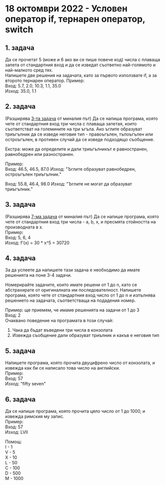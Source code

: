 # 18 октомври 2022 - Условен оператор if, тернарен оператор, switch

## 1. задача
Да се прочетат 5 (може и 6 ако ви се пише повече код) числа с плаваща запета от стандартния вход и да се изведат съответно най-голямото и най-малкото сред тях.  
Напишете две решения на задачата, като за първото използвате if, а за второто тернарен оператор.
Пример:  
Вход: 5.7, 2.0, 10.3, 1.1, 35.0  
Изход: 35.0, 1.1

## 2. задача
(Разширява [3-та задача](https://github.com/ivkaradzhova/FMI-UP-2022-23/blob/master/1.Types-and-conditionals/Tasks.md#3-%D0%B7%D0%B0%D0%B4%D0%B0%D1%87%D0%B0) от миналия път) Да се напиша програма, която чете от стандартния вход три числа с плаваща запетая, които съответстват на големините на три ъгъла. Ако ъглите образуват триъгълник да се изведе неговия тип - правоъгълен, тъпоъгълен или остроъгълен, в противен случай да се изведе подходящо съобщение.  

Екстра: може да определите и дали триъгълникът е равностранен, равнобедрен или разностранен.

Пример:  
Вход: 46.5, 46.5, 87.0
Изход: "Ъглите образуват равнобедрен, остроъгълен триъгълник."

Вход: 55.8, 46.4, 98.0
Изход: "Ъглите не могат да образуват триъгълник."

## 3. задача
(Разширява [7-ма задача](https://github.com/ivkaradzhova/FMI-UP-2022-23/blob/master/1.Types-and-conditionals/Tasks.md#7-%D0%B7%D0%B0%D0%B4%D0%B0%D1%87%D0%B0) от миналия път) Да се напише програма, която чете от стандартния вход три числа - a, b, x, и пресмята стойността на производната в x.   
Пример:  
Вход: 5, 6, 4  
Изход: f'(x) = 30 * x^5 = 30720

## 4. задача
За да успеете да напишете тази задача е необходимо да имате решенията на поне 3-4 задачи.

Номерирайте задачите, които имате решени от 1 до n, като се абстрахирате от оригиналната им последователност. Напишете програма, която чете от стандартния вход число от 1 до n и изпълнява решението на задачата, съответстваща на подадения номер.   

Пример: ще приемем, че имаме решенията на задачи от 1 до 3  
Вход: 2  
Очаквано поведение на програмата в този случай:   
1. Чака да бъдат въведени три числа в конзолата  
1. Извежда съобщение дали образуват триълник и какъв е неговия тип

## 5. задача
Напишете програма, която прочита двуцифрено число от конзолата, и извежда как би се написало това число на английски.  
Пример:  
Вход: 57  
Изход: "fifty seven"  

## 6. задача 
Да се напише програма, която прочита цяло число от 1 до 1000, и извежда римския му запис.  
Пример:  
Вход: 57  
Изход: LVII

Помощ:   
I - 1  
V - 5  
X - 10  
L - 50  
C - 100  
D - 500  
M - 1000  
